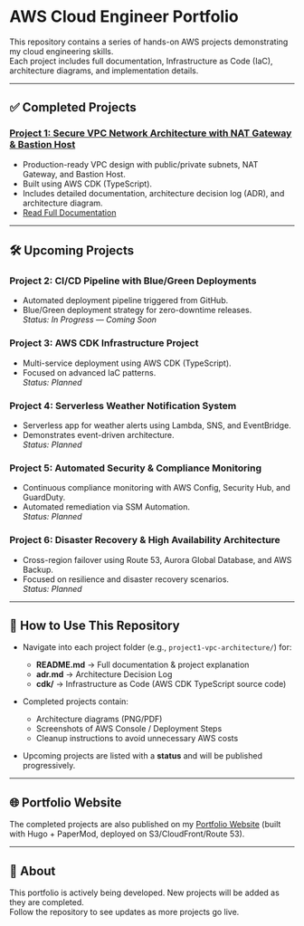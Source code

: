 # AWS Cloud Engineer Portfolio

This repository contains a series of hands-on AWS projects demonstrating my cloud engineering skills.  
Each project includes full documentation, Infrastructure as Code (IaC), architecture diagrams, and implementation details.

---

## ✅ Completed Projects

### [Project 1: Secure VPC Network Architecture with NAT Gateway & Bastion Host](./project1-vpc-architecture)
- Production-ready VPC design with public/private subnets, NAT Gateway, and Bastion Host.
- Built using AWS CDK (TypeScript).
- Includes detailed documentation, architecture decision log (ADR), and architecture diagram.
- [Read Full Documentation](./project1-vpc-architecture/README.md)

---

## 🛠️ Upcoming Projects

### Project 2: CI/CD Pipeline with Blue/Green Deployments
- Automated deployment pipeline triggered from GitHub.
- Blue/Green deployment strategy for zero-downtime releases.  
*Status: In Progress — Coming Soon*

### Project 3: AWS CDK Infrastructure Project
- Multi-service deployment using AWS CDK (TypeScript).
- Focused on advanced IaC patterns.  
*Status: Planned*

### Project 4: Serverless Weather Notification System
- Serverless app for weather alerts using Lambda, SNS, and EventBridge.
- Demonstrates event-driven architecture.  
*Status: Planned*

### Project 5: Automated Security & Compliance Monitoring
- Continuous compliance monitoring with AWS Config, Security Hub, and GuardDuty.
- Automated remediation via SSM Automation.  
*Status: Planned*

### Project 6: Disaster Recovery & High Availability Architecture
- Cross-region failover using Route 53, Aurora Global Database, and AWS Backup.
- Focused on resilience and disaster recovery scenarios.  
*Status: Planned*

---

## 🚀 How to Use This Repository

- Navigate into each project folder (e.g., `project1-vpc-architecture/`) for:
  - **README.md** → Full documentation & project explanation  
  - **adr.md** → Architecture Decision Log  
  - **cdk/** → Infrastructure as Code (AWS CDK TypeScript source code)  

- Completed projects contain:
  - Architecture diagrams (PNG/PDF)  
  - Screenshots of AWS Console / Deployment Steps  
  - Cleanup instructions to avoid unnecessary AWS costs  

- Upcoming projects are listed with a **status** and will be published progressively.

---

## 🌐 Portfolio Website
The completed projects are also published on my [Portfolio Website](https://nicolasgloss.com) (built with Hugo + PaperMod, deployed on S3/CloudFront/Route 53).

---

## 📌 About
This portfolio is actively being developed. New projects will be added as they are completed.  
Follow the repository to see updates as more projects go live.

